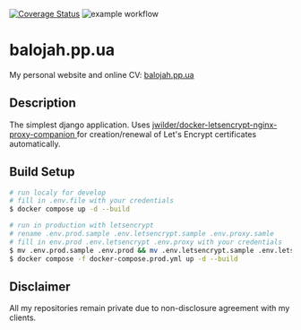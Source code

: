 [![Coverage Status](https://coveralls.io/repos/github/balojah/vladimir_p_cv/badge.svg?branch=main&kill_cache=1)](https://coveralls.io/github/balojah/vladimir_p_cv?branch=main)
![example workflow](https://github.com/balojah/vladimir_p_cv/actions/workflows/ci-example.yml/badge.svg)
# balojah.pp.ua

My personal website and online CV: [balojah.pp.ua](https://balojah.pp.ua)

## Description

The simplest django application. Uses [jwilder/docker-letsencrypt-nginx-proxy-companion
](https://github.com/jwilder/docker-letsencrypt-nginx-proxy-companion) for creation/renewal of Let's Encrypt 
certificates automatically.

## Build Setup

``` bash
# run localy for develop 
# fill in .env.file with your credentials 
$ docker compose up -d --build

# run in production with letsencrypt
# rename .env.prod.sample .env.letsencrypt.sample .env.proxy.samle
# fill in env.prod .env.letsencrypt .env.proxy with your credentials
$ mv .env.prod.sample .env.prod && mv .env.letsencrypt.sample .env.letsencrypt && mv .env.proxy.samle .env.proxy
$ docker compose -f docker-compose.prod.yml up -d --build
```

## Disclaimer

All my repositories remain private due to non-disclosure agreement with my clients.
